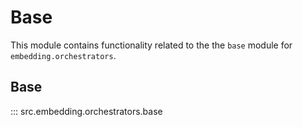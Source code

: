 # Base

This module contains functionality related to the the `base` module for `embedding.orchestrators`.

## Base

::: src.embedding.orchestrators.base

